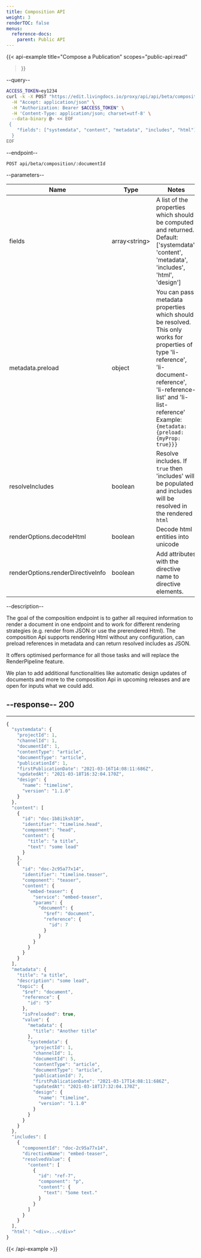 ```yaml
---
title: Composition API
weight: 3
renderTOC: false
menus:
  reference-docs:
    parent: Public API
---
```


{{< api-example
  title="Compose a Publication"
  scopes="public-api:read"
>}}

--query--

```bash
ACCESS_TOKEN=ey1234
curl -k -X POST "https://edit.livingdocs.io/proxy/api/api/beta/composition/:documentId" \
  -H "Accept: application/json" \
  -H "Authorization: Bearer $ACCESS_TOKEN" \
  -H 'Content-Type: application/json; charset=utf-8' \
  --data-binary @- << EOF 
 {
    "fields": ["systemdata", "content", "metadata", "includes", "html"]
  } 
EOF
```

--endpoint--
```
POST api/beta/composition/:documentId
```

--parameters--

|Name|Type|Notes|
|-|-|-|
|fields|array\<string>|A list of the properties which should be computed and returned.<br>Default: ['systemdata', 'content', 'metadata', 'includes', 'html', 'design']|
|metadata.preload|object|You can pass metadata properties which should be resolved.<br>This only works for properties of type 'li-reference', 'li-document-reference', 'li-reference-list' and 'li-list-reference'<br>Example: `{metadata: {preload: {myProp: true}}}`|
|resolveIncludes|boolean|Resolve includes. If `true` then 'includes' will be populated and includes will be resolved in the rendered `html`|
|renderOptions.decodeHtml|boolean|Decode html entities into unicode|
|renderOptions.renderDirectiveInfo|boolean|Add attributes with the directive name to directive elements.|

--description--

The goal of the composition endpoint is to gather all required information to render a document in one endpoint and to work for different rendering strategies (e.g. render from JSON or use the prerendered Html). The composition Api supports rendering Html without any configuration, can preload references in metadata and can return resolved includes as JSON.

It offers optimised performance for all those tasks and will replace the RenderPipeline feature.

We plan to add additional functionalities like automatic design updates of documents and more to the composition Api in upcoming releases and are open for inputs what we could add.

--response--
200
---
---
```js
{
  "systemdata": {
    "projectId": 1,
    "channelId": 1,
    "documentId": 1,
    "contentType": "article",
    "documentType": "article",
    "publicationId": 1,
    "firstPublicationDate": "2021-03-16T14:08:11:686Z",
    "updatedAt": "2021-03-18T16:32:04.170Z",
    "design": {
      "name": "timeline",
      "version": "1.1.0"
    }
  },
  "content": [
    {
      "id": "doc-1b8i1ksh10",
      "identifier": "timeline.head",
      "component": "head",
      "content": {
        "title": "a title",
        "text": "some lead"
      }
    },
    {
      "id": "doc-2c95a77x14",
      "identifier": "timeline.teaser",
      "component": "teaser",
      "content": {
        "embed-teaser": {
          "service": "embed-teaser",
          "params": {
            "document": {
              "$ref": "document",
              "reference": {
                "id": 7
              }
            }
          }
        }
      }
    }
  ],
  "metadata": {
    "title": "a title",
    "description": "some lead",
    "topic": {
      "$ref": "document",
      "reference": {
        "id": "5"
      },
      "isPreloaded": true,
      "value": {
        "metadata": {
          "title": "Another title"
        },
        "systemdata": {
          "projectId": 1,
          "channelId": 1,
          "documentId": 5,
          "contentType": "article",
          "documentType": "article",
          "publicationId": 7,
          "firstPublicationDate": "2021-03-17T14:08:11:686Z",
          "updatedAt": "2021-03-18T17:32:04.170Z",
          "design": {
            "name": "timeline",
            "version": "1.1.0"
          }
        }
      }
    }
  },
  "includes": [
    {
      "componentId": "doc-2c95a77x14",
      "directiveName": "embed-teaser",
      "resolvedValue": {
        "content": [
          {
            "id": "ref-7",
            "component": "p",
            "content": {
              "text": "Some text."
            }
          }
        ]
      }
    }
  ],
  "html": "<div>...</div>"
}
```

{{< /api-example >}}
